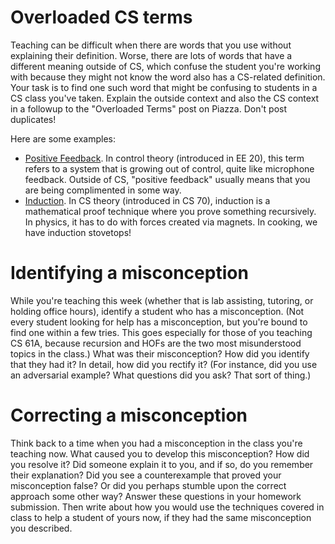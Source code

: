 # Overloaded CS terms

Teaching can be difficult when there are words that you use without explaining their definition. Worse, there are lots of words that have a different meaning outside of CS, which confuse the student you're working with because they might not know the word also has a CS-related definition. Your task is to find one such word that might be confusing to students in a CS class you've taken. Explain the outside context and also the CS context in a followup to the "Overloaded Terms" post on Piazza. Don't post duplicates!

Here are some examples:

* [Positive Feedback](https://en.wikipedia.org/wiki/Positive_feedback). In control theory (introduced in EE 20), this term refers to a system that is growing out of control, quite like microphone feedback. Outside of CS, "positive feedback" usually means that you are being complimented in some way.
* [Induction](https://en.wikipedia.org/wiki/Mathematical_induction). In CS theory (introduced in CS 70), induction is a mathematical proof technique where you prove something recursively. In physics, it has to do with forces created via magnets. In cooking, we have induction stovetops!

# Identifying a misconception

While you're teaching this week (whether that is lab assisting, tutoring, or holding office hours), identify a student who has a misconception. (Not every student looking for help has a misconception, but you're bound to find one within a few tries. This goes especially for those of you teaching CS 61A, because recursion and HOFs are the two most misunderstood topics in the class.) What was their misconception? How did you identify that they had it? In detail, how did you rectify it? (For instance, did you use an adversarial example? What questions did you ask? That sort of thing.)

# Correcting a misconception

Think back to a time when you had a misconception in the class you're teaching now. What caused you to develop this misconception? How did you resolve it? Did someone explain it to you, and if so, do you remember their explanation? Did you see a counterexample that proved your misconception false? Or did you perhaps stumble upon the correct approach some other way? Answer these questions in your homework submission. Then write about how you would use the techniques covered in class to help a student of yours now, if they had the same misconception you described.